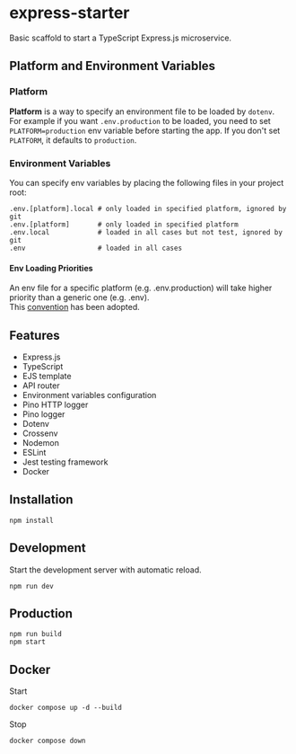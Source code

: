 # express-starter

Basic scaffold to start a TypeScript Express.js microservice.

## Platform and Environment Variables

### Platform

**Platform** is a way to specify an environment file to be loaded by `dotenv`.  
For example if you want `.env.production` to be loaded, you need to set `PLATFORM=production` env variable before starting the app. If you don't set `PLATFORM`, it defaults to `production`.

### Environment Variables

You can specify env variables by placing the following files in your project root:

```shell
.env.[platform].local # only loaded in specified platform, ignored by git
.env.[platform]       # only loaded in specified platform
.env.local            # loaded in all cases but not test, ignored by git
.env                  # loaded in all cases
```

#### Env Loading Priorities

An env file for a specific platform (e.g. .env.production) will take higher priority than a generic one (e.g. .env).  
This [convention](https://github.com/bkeepers/dotenv#what-other-env-files-can-i-use) has been adopted.

## Features

- Express.js
- TypeScript
- EJS template
- API router
- Environment variables configuration
- Pino HTTP logger
- Pino logger
- Dotenv
- Crossenv
- Nodemon
- ESLint
- Jest testing framework
- Docker

## Installation

```shell
npm install
```

## Development

Start the development server with automatic reload.

```shell
npm run dev
```

## Production

```shell
npm run build
npm start
```

## Docker

Start

```shell
docker compose up -d --build
```

Stop

```shell
docker compose down
```

